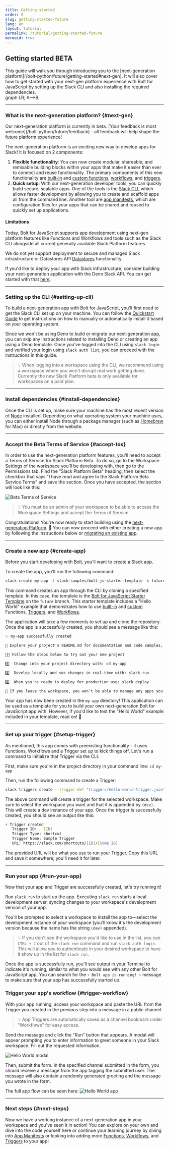 ```yaml
---
title: Getting started
order: 0
slug: getting-started-future
lang: en
layout: tutorial
permalink: /tutorial/getting-started-future
mermaid: true
---
```


## Getting started <span class="label-beta">BETA</span>

<div class="section-content">
This guide will walk you through introducing you to the [next-generation platform](/bolt-python/future/getting-started#next-gen). It will also cover how to get started with your next-gen platform experience with Bolt for JavaScript by setting up the Slack CLI and also installing the required dependencies.
</div>

<div class="mermaid">
graph LR;
  A-->B;
</div>

---

### What is the next-generation platform? {#next-gen}

<p class="alert alert_info"><ts-icon class="ts_icon_info_circle"></ts-icon>Our next-generation platform is currently in beta. [Your feedback is most welcome](/bolt-python/future/feedback) - all feedback will help shape the future platform experience!</p>

The next-generation platform is an exciting new way to develop apps for Slack! It is focused on 2 components:

1. **Flexible functionality**: You can now create modular, shareable, and remixable building blocks within your apps that make it easier than ever to connect and reuse functionality. The primary components of this new functionality are [built-in](/bolt-python/future/built-in-functions) and [custom functions](/bolt-python/future/custom-functions), [workflows](/bolt-python/future/workflows), and [triggers](/bolt-python/future/triggers).
2. **Quick setup**: With our next-generation developer tools, you can quickly build secure, scalable apps. One of the tools is the [Slack CLI](https://api.slack.com/future/tools/cli), which allows faster development by allowing you to create and scaffold apps all from the command line. Another tool are [app manifests](/bolt-python/future/app-manifests), which are configuration files for your apps that can be shared and reused to quickly set up applications.

#### Limitations

Today, Bolt for JavaScript supports app development using next-gen platform features like Functions and Workflows and tools such as the Slack CLI alongside all current generally available Slack Platform features.

We do not yet support deployment to secure and managed Slack infrastructure or Datastores API [Datastores](https://api.slack.com/future/datastores) functionality.

If you'd like to deploy your app with Slack infrastructure, consider building your next-generation application with the Deno Slack API. You can get started with that [here](https://api.slack.com/future/get-started).

---

### Setting up the CLI {#setting-up-cli}

To build a next-generation app with Bolt for JavaScript, you'll first need to get the Slack CLI set up on your machine. You can follow the [Quickstart Guide](https://api.slack.com/future/quickstart) to get instructions on how to manually or automatically install it based on your operating system.

Since we won't be using Deno to build or migrate our next-generation app, you can skip any instructions related to installing Deno or creating an app using a Deno template. Once you've logged into the CLI using `slack login` and verified your login using `slack auth list`, you can proceed with the instructions in this guide.

> 💡 When logging into a workspace using the CLI, we recommend using a workspace where you won't disrupt real work getting done. Currently the new Slack Platform beta is only available for workspaces on a paid plan.

---

### Install dependencies {#install-dependencies}

Once the CLI is set up, make sure your machine has the most recent version of [Node](https://nodejs.org/en/) installed. Depending on what operating system your machine uses, you can either install Node through a package manager (such as [Homebrew](https://brew.sh/) for Mac) or directly from the website.

---

### Accept the Beta Terms of Service {#accept-tos}

In order to use the next-generation platform features, you'll need to accept a Terms of Service for Slack Platform Beta. To do so, go to the Workspace Settings of the workspace you'll be developing with, then go to the Permissions tab. Find the "Slack Platform Beta" heading, then select the checkbox that says "I have read and agree to the Slack Platform Beta Service Terms" and save the section. Once you have accepted, the section will look like this:

![Beta Terms of Service](../assets/beta-tos-future.png "Beta Terms of Service")

> 💡 You must be an admin of your workspace to be able to access the Workspace Settings and accept the Terms of Service.

Congratulations! You're now ready to start building using the [next-generation Platform](/bolt-python/future/getting-started#next-gen). 🎉 You can now proceed with either creating a new app by following the instructions below or [migrating an existing app](/bolt-python/future/migrate-existing-app).

---

### Create a new app {#create-app}

Before you start developing with Bolt, you'll want to create a Slack app.

To create the app, you'll run the following command:

```zsh
slack create my-app -t slack-samples/bolt-js-starter-template -b future
```

This command creates an app through the CLI by cloning a specified template. In this case, the template is the [Bolt for JavaScript Starter Template](https://github.com/slack-samples/bolt-python-starter-template/tree/future) on the `future` branch. This starter template includes a "Hello World" example that demonstrates how to use [built-in](/bolt-python/future/built-in-functions) and [custom](/bolt-python/future/custom-functions) Functions, [Triggers](/bolt-python/future/triggers), and [Workflows](/bolt-python/future/workflows).

The application will take a few moments to set up and clone the repository. Once the app is successfully created, you should see a message like this:

```txt
✨ my-app successfully created

🧭 Explore your project's README.md for documentation and code samples, and at any time run slack help to display a list of available commands

🧑‍🚀 Follow the steps below to try out your new project

1️⃣  Change into your project directory with: cd my-app

2️⃣  Develop locally and see changes in real-time with: slack run

3️⃣  When you're ready to deploy for production use: slack deploy

🔔 If you leave the workspace, you won’t be able to manage any apps you’ve deployed to it. Apps you deploy will belong to the workspace even if you leave the workspace
```

Your app has now been created in the `my-app` directory! This application can be used as a template for you to build your own next-generation Bolt for JavaScript app with. However, if you'd like to test the "Hello World" example included in your template, read on! 📖

---

### Set up your trigger {#setup-trigger}

As mentioned, this app comes with preexisting functionality - it uses Functions, Workflows and a Trigger set up to kick things off. Let's run a command to initialize that Trigger via the CLI.

First, make sure you're in the project directory in your command line: `cd my-app`

Then, run the following command to create a Trigger:

```zsh
slack triggers create --trigger-def "triggers/hello-world-trigger.json"      
```

The above command will create a trigger for the selected workspace. Make sure to select the workspace you want and that it is appended by `(dev)`. This will create a dev instance of your app. Once the trigger is successfully created, you should see an output like this:

```zsh
⚡ Trigger created
   Trigger ID:   [ID]
   Trigger Type: shortcut
   Trigger Name: Sample Trigger
   URL: https://slack.com/shortcuts/[ID]/[Some ID]
```

The provided URL will be what you use to run your Trigger. Copy this URL and save it somewhere; you'll need it for later.

---

### Run your app {#run-your-app}

Now that your app and Trigger are successfully created, let's try running it!

Run `slack run` to start up the app. Executing `slack run` starts a local development server, syncing changes to your workspace's development version of your app.

You'll be prompted to select a workspace to install the app to&mdash;select the development instance of your workspace (you'll know it's the development version because the name has the string `(dev)` appended).

> 💡 If you don't see the workspace you'd like to use in the list, you can `CTRL + C` out of the `slack run` command and run `slack auth login`. This will allow you to authenticate in your desired workspace to have it show up in the list for `slack run`.

Once the app is successfully run, you'll see output in your Terminal to indicate it's running, similar to what you would see with any other Bolt for JavaScript app. You can search for the `⚡️ Bolt app is running! ⚡️` message to make sure that your app has successfully started up.

### Trigger your app's workflow {#trigger-workflow}

With your app running, access your workspace and paste the URL from the Trigger you created in the previous step into a message in a public channel.

> 💡 App Triggers are automatically saved as a channel bookmark under "Workflows" for easy access.

Send the message and click the "Run" button that appears. A modal will appear prompting you to enter information to greet someone in your Slack workspace. Fill out the requested information.

![Hello World modal](../assets/hello-world-modal.png "Hello World modal")

Then, submit the form. In the specified channel submitted in the form, you should receive a message from the app tagging the submitted user. The message will also contain a randomly generated greeting and the message you wrote in the form.

The full app flow can be seen here:
![Hello World app](../assets/hello-world-demo.gif "Hello World app")

---

### Next steps {#next-steps}

Now we have a working instance of a next-generation app in your workspace and you've seen it in action! You can explore on your own and dive into the code yourself here or continue your learning journey by diving into [App Manifests](/bolt-python/future/app-manifests) or looking into adding more [Functions](/bolt-python/future/built-in-functions), [Workflows](/bolt-python/future/workflows), and [Triggers]() to your app!
